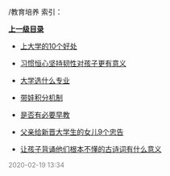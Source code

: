 /教育培养 索引：


**[上一级目录](/index.md)**

- [上大学的10个好处](/教育培养/上大学的10个好处.md)

- [习惯恒心坚持韧性对孩子更有意义](/教育培养/习惯恒心坚持韧性对孩子更有意义.md)

- [大学选什么专业](/教育培养/大学选什么专业.md)

- [带娃积分机制](/教育培养/带娃积分机制.md)

- [是否有必要早教](/教育培养/是否有必要早教.md)

- [父亲给新晋大学生的女儿9个忠告](/教育培养/父亲给新晋大学生的女儿9个忠告.md)

- [让孩子背诵他们根本不懂的古诗词有什么意义](/教育培养/让孩子背诵他们根本不懂的古诗词有什么意义.md)


<font size=2 color='grey'> 2020-02-19 13:34 </font>